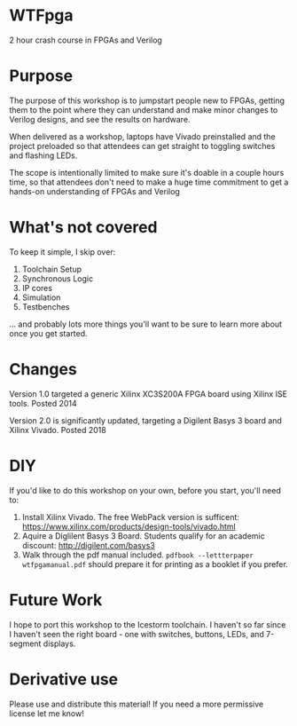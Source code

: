 WTFpga
======
2 hour crash course in FPGAs and Verilog

Purpose
=======
The purpose of this workshop is to jumpstart people new to FPGAs, getting them to the point where they can understand and make minor changes to Verilog designs, and see the results on hardware.

When delivered as a workshop, laptops have Vivado preinstalled and the project preloaded so that attendees can get straight to toggling switches and flashing LEDs.

The scope is intentionally limited to make sure it's doable in a couple hours time, so that attendees don't need to make a huge time commitment to get a hands-on understanding of FPGAs and Verilog

What's not covered
==================
To keep it simple, I skip over:
1. Toolchain Setup
2. Synchronous Logic
3. IP cores
4. Simulation
5. Testbenches

... and probably lots more things you'll want to be sure to learn more about once you get started.

Changes
=======
Version 1.0 targeted a generic Xilinx XC3S200A FPGA board using Xilinx ISE tools. Posted 2014

Version 2.0 is significantly updated, targeting a Digilent Basys 3 board and Xilinx Vivado. Posted 2018

DIY
===
If you'd like to do this workshop on your own, before you start, you'll need to:
1. Install Xilinx Vivado. The free WebPack version is sufficent: https://www.xilinx.com/products/design-tools/vivado.html
2. Aquire a Diglilent Basys 3 Board. Students qualify for an academic discount: http://digilent.com/basys3
3. Walk through the pdf manual included. `pdfbook --lettterpaper wtfpgamanual.pdf` should prepare it for printing as a booklet if you prefer.

Future Work
===========
I hope to port this workshop to the Icestorm toolchain. I haven't so far since I haven't seen the right board - one with switches, buttons, LEDs, and 7-segment displays.

Derivative use
==============
Please use and distribute this material! If you need a more permissive license let me know!
